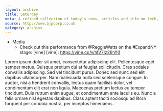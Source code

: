 ```yaml
---
layout: archive
title: Saturday
meta: A refined collection of today's news, articles and info on tech, web and design.
source: http://www.bjpcorp.co.uk
category: archive
---
```


- Media
	- Check out this performance from @ReggieWatts on the #ExpandNY stage: [vine] [vine]: https://vine.co/v/hIV7lz26hY0

Lorem ipsum dolor sit amet, consectetur adipiscing elit. Pellentesque eget semper metus. Quisque pretium dui at feugiat sollicitudin. Cras sodales convallis adipiscing. Sed vel tincidunt purus. Donec sed nunc sed elit dapibus ullamcorper. Nam malesuada nulla sed scelerisque congue. In auctor, nisi a hendrerit convallis, lectus quam facilisis dolor, vel condimentum elit erat non ligula. Maecenas pretium lectus eu tempor tincidunt. Duis rutrum enim augue, et condimentum ante iaculis eu. Nunc a felis ornare nisl egestas dapibus. Class aptent taciti sociosqu ad litora torquent per conubia nostra, per inceptos himenaeos.